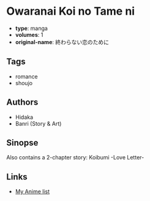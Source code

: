# Owaranai Koi no Tame ni

-   **type**: manga
-   **volumes**: 1
-   **original-name**: 終わらない恋のために

## Tags

-   romance
-   shoujo

## Authors

-   Hidaka
-   Banri (Story & Art)

## Sinopse

Also contains a 2-chapter story: Koibumi -Love Letter-

## Links

-   [My Anime list](https://myanimelist.net/manga/20625/Owaranai_Koi_no_Tame_ni)
